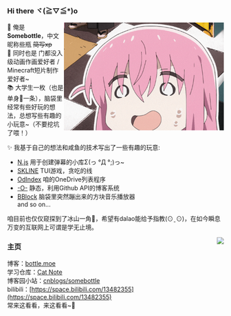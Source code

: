 ### Hi there ヾ(≧▽≦*)o  

<!--![avatar](https://images.weserv.nl/?url=https://raw.githubusercontent.com/SomeBottle/somebottle/master/avatar.png)  -->

<img src="https://raw.githubusercontent.com/SomeBottle/somebottle/master/sticker/hitori.gif" align="right" height="250px"></img>

👋 俺是**Somebottle**，中文昵称些瓶 <del>简写xp</del>  
💖 同时也是 门都没入级动画作画爱好者 / Minecraft短片制作爱好者~  
📚 大学生一枚（也是单身🌭一条），脑袋里经常有些好玩的想法，总想写些有趣的小玩意~（不要挖坑了喂！）

✨ 我基于自己的想法和咸鱼的技术写出了一些有趣的玩意:  
* [N.js](https://github.com/SomeBottle/N.js/) 用于创建弹幕的小库Σ(っ °Д °;)っ~  
* [SKLINE](https://github.com/SomeBottle/skline) TUI游戏，贪吃的线  
* [OdIndex](https://github.com/SomeBottle/OdIndex) 咱的OneDrive列表程序
* [-O-](https://github.com/SomeBottle/-O-) 静态，利用Github API的博客系统  
* [BBlock](https://github.com/SomeBottle/BBlock) 脑袋里突然蹦出来的方块音乐播放器  
and so on...

咱目前也仅仅窥探到了冰山一角🧊，希望有dalao能给予指教(⊙ˍ⊙)，在如今瞬息万变的互联网上可谓是学无止境。  

<a href="https://github.com/anuraghazra/github-readme-stats/blob/master/docs/readme_cn.md" target="_blank"><img src='https://github-readme-stats.vercel.app/api?username=SomeBottle&show_icons=true&hide_border=true&theme=dark&locale=cn' align='right'></img></a>

### 主页
博客：[bottle.moe](https://bottle.moe)  
学习仓库：[Cat Note](https://github.com/cat-note/bottleofcat)  
博客园小站：[cnblogs/somebottle](https://www.cnblogs.com/somebottle)  
bilibili：[https://space.bilibili.com/13482355](https://space.bilibili.com/13482355)  
常来这看看，来这看看~🎵  
